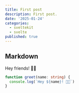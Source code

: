 ```yaml
---
title: First post
description: First post.
date: '2025-01-24'
categories:
  - sveltekit
  - svelte
published: true
---
```


## Markdown

Hey friends! 👋🏻

```ts
function greet(name: string) {
  console.log(`Hey ${name}! 👋🏻`)
}
```
